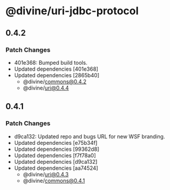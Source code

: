 # @divine/uri-jdbc-protocol

## 0.4.2

### Patch Changes

- 401e368: Bumped build tools.
- Updated dependencies [401e368]
- Updated dependencies [2865b40]
  - @divine/commons@0.4.2
  - @divine/uri@0.4.4

## 0.4.1

### Patch Changes

- d9ca132: Updated repo and bugs URL for new WSF branding.
- Updated dependencies [e75b34f]
- Updated dependencies [99362d8]
- Updated dependencies [f7f78a0]
- Updated dependencies [d9ca132]
- Updated dependencies [aa74524]
  - @divine/uri@0.4.3
  - @divine/commons@0.4.1
